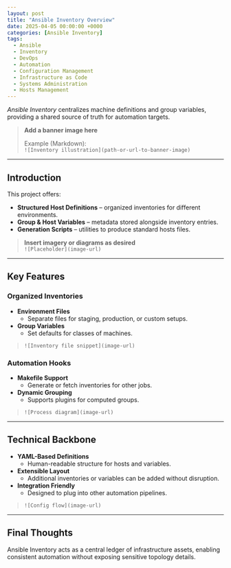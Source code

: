 ```yaml
---
layout: post
title: "Ansible Inventory Overview"
date: 2025-04-05 00:00:00 +0000
categories: [Ansible Inventory]
tags:
  - Ansible
  - Inventory
  - DevOps
  - Automation
  - Configuration Management
  - Infrastructure as Code
  - Systems Administration
  - Hosts Management
---
```


*Ansible Inventory* centralizes machine definitions and group variables, providing a shared source of truth for automation targets.

> **Add a banner image here**
>
> Example (Markdown):  
> `![Inventory illustration](path-or-url-to-banner-image)`

---

## Introduction
This project offers:
- **Structured Host Definitions** – organized inventories for different environments.
- **Group & Host Variables** – metadata stored alongside inventory entries.
- **Generation Scripts** – utilities to produce standard hosts files.

> **Insert imagery or diagrams as desired**  
> `![Placeholder](image-url)`

---

## Key Features

### Organized Inventories
- **Environment Files**  
  - Separate files for staging, production, or custom setups.
- **Group Variables**  
  - Set defaults for classes of machines.

> `![Inventory file snippet](image-url)`

### Automation Hooks
- **Makefile Support**  
  - Generate or fetch inventories for other jobs.
- **Dynamic Grouping**  
  - Supports plugins for computed groups.

> `![Process diagram](image-url)`

---

## Technical Backbone

- **YAML-Based Definitions**  
  - Human-readable structure for hosts and variables.
- **Extensible Layout**  
  - Additional inventories or variables can be added without disruption.
- **Integration Friendly**  
  - Designed to plug into other automation pipelines.

> `![Config flow](image-url)`

---

## Final Thoughts
Ansible Inventory acts as a central ledger of infrastructure assets, enabling consistent automation without exposing sensitive topology details.
